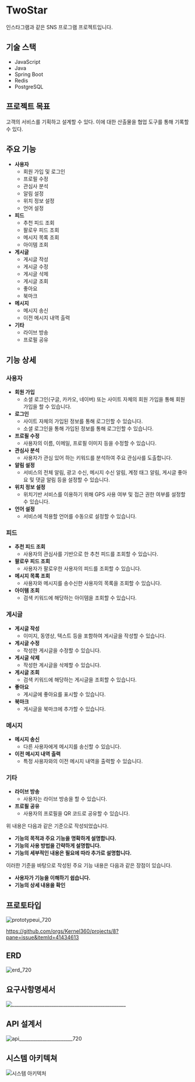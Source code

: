 # TwoStar

인스타그램과 같은 SNS 프로그램 프로젝트입니다.

## 기술 스택

* JavaScript
* Java 
* Spring Boot
* Redis
* PostgreSQL


## 프로젝트 목표

고객의 서비스를 기획하고 설계할 수 있다.
이에 대한 산출물을 협업 도구를 통해 기록할 수 있다.


## 주요 기능

* **사용자**
    * 회원 가입 및 로그인
    * 프로필 수정
    * 관심사 분석
    * 알림 설정
    * 위치 정보 설정
    * 언어 설정
* **피드**
    * 추천 피드 조회
    * 팔로우 피드 조회
    * 메시지 목록 조회
    * 아이템 조회
* **게시글**
    * 게시글 작성
    * 게시글 수정
    * 게시글 삭제
    * 게시글 조회
    * 좋아요
    * 북마크
* **메시지**
    * 메시지 송신
    * 이전 메시지 내역 출력
* **기타**
    * 라이브 방송
    * 프로필 공유

## 기능 상세

### 사용자

* **회원 가입**
    * 소셜 로그인(구글, 카카오, 네이버) 또는 사이트 자체의 회원 가입을 통해 회원 가입을 할 수 있습니다.
* **로그인**
    * 사이트 자체의 가입된 정보를 통해 로그인할 수 있습니다.
    * 소셜 로그인을 통해 가입된 정보를 통해 로그인할 수 있습니다.
* **프로필 수정**
    * 사용자의 이름, 이메일, 프로필 이미지 등을 수정할 수 있습니다.
* **관심사 분석**
    * 사용자가 관심 있어 하는 키워드를 분석하여 주요 관심사를 도출합니다.
* **알림 설정**
    * 서비스의 전체 알림, 광고 수신, 메시지 수신 알림, 계정 태그 알림, 게시글 좋아요 및 댓글 알림 등을 설정할 수 있습니다.
* **위치 정보 설정**
    * 위치기반 서비스를 이용하기 위해 GPS 사용 여부 및 접근 권한 여부를 설정할 수 있습니다.
* **언어 설정**
    * 서비스에 적용할 언어를 수동으로 설정할 수 있습니다.

### 피드

* **추천 피드 조회**
    * 사용자의 관심사를 기반으로 한 추천 피드를 조회할 수 있습니다.
* **팔로우 피드 조회**
    * 사용자가 팔로우한 사용자의 피드를 조회할 수 있습니다.
* **메시지 목록 조회**
    * 사용자와 메시지를 송수신한 사용자의 목록을 조회할 수 있습니다.
* **아이템 조회**
    * 검색 키워드에 해당하는 아이템을 조회할 수 있습니다.

### 게시글

* **게시글 작성**
    * 이미지, 동영상, 텍스트 등을 포함하여 게시글을 작성할 수 있습니다.
* **게시글 수정**
    * 작성한 게시글을 수정할 수 있습니다.
* **게시글 삭제**
    * 작성한 게시글을 삭제할 수 있습니다.
* **게시글 조회**
    * 검색 키워드에 해당하는 게시글을 조회할 수 있습니다.
* **좋아요**
    * 게시글에 좋아요를 표시할 수 있습니다.
* **북마크**
    * 게시글을 북마크에 추가할 수 있습니다.

### 메시지

* **메시지 송신**
    * 다른 사용자에게 메시지를 송신할 수 있습니다.
* **이전 메시지 내역 출력**
    * 특정 사용자와의 이전 메시지 내역을 출력할 수 있습니다.

### 기타

* **라이브 방송**
    * 사용자는 라이브 방송을 할 수 있습니다.
* **프로필 공유**
    * 사용자의 프로필을 QR 코드로 공유할 수 있습니다.


위 내용은 다음과 같은 기준으로 작성되었습니다.

* **기능의 목적과 주요 기능을 명확하게 설명합니다.**
* **기능의 사용 방법을 간략하게 설명합니다.**
* **기능의 세부적인 내용은 필요에 따라 추가로 설명합니다.**

이러한 기준을 바탕으로 작성된 주요 기능 내용은 다음과 같은 장점이 있습니다.

* **사용자가 기능을 이해하기 쉽습니다.**
* **기능의 상세 내용을 확인**

## 프로토타입

![prototypeui_720](https://github.com/Kernel360/boot-up1-twoStar/assets/91066575/ad9371fa-f18d-450e-be0c-504e1158f0fc)

https://github.com/orgs/Kernel360/projects/8?pane=issue&itemId=41434613

## ERD
![erd_720](https://github.com/Kernel360/boot-up1-twoStar/assets/91066575/fcc1e25c-45a6-4f3f-9b90-920b10025eeb)

## 요구사항명세서
![_________________________________________________](https://github.com/Kernel360/boot-up1-twoStar/assets/91066575/9037d812-351c-46d3-821b-500aa2f85c1b)

## API 설계서
![api_______________________720](https://github.com/Kernel360/boot-up1-twoStar/assets/91066575/aae03c8a-e554-4811-af14-2b15bc3c9668)

## 시스템 아키텍쳐
![시스템 아키텍처](https://github.com/Kernel360/boot-up1-twoStar/assets/59242594/c60fa291-826d-4e1b-aad5-d6ca56a6fe94)






